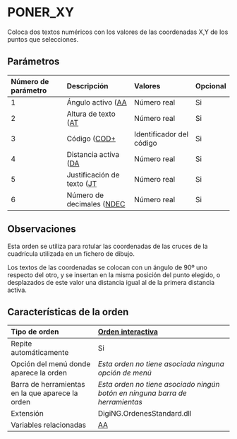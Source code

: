 # PONER\_XY

Coloca dos textos numéricos con los valores de las coordenadas X,Y de los puntos que selecciones.

## Parámetros

| Número de parámetro | Descripción | Valores | Opcional |
| :--- | :--- | :--- | :--- |
| 1 | Ángulo activo \([AA](/digi3d-net/referencia/ventana-de-dibujo/variables/a/aa.md) | Número real | Si |
| 2 | Altura de texto \([AT](/digi3d-net/referencia/ventana-de-dibujo/variables/a/at.md) | Número real | Si |
| 3 | Código \([COD+](/digi3d-net/referencia/ventana-de-dibujo/ordenes/c/cod-mas.md) | Identificador del código | Si |
| 4 | Distancia activa \([DA](/digi3d-net/referencia/ventana-de-dibujo/variables/d/da.md) | Número real | Si |
| 5 | Justificación de texto \([JT](/digi3d-net/referencia/ventana-de-dibujo/variables/j/jt.md) | Número real | Si |
| 6 | Número de decimales \([NDEC](/digi3d-net/referencia/ventana-de-dibujo/variables/n/ndec.md) | Número real | Si |

## Observaciones

Esta orden se utiliza para rotular las coordenadas de las cruces de la cuadrícula utilizada en un fichero de dibujo.

Los textos de las coordenadas se colocan con un ángulo de 90º uno respecto del otro, y se insertan en la misma posición del punto elegido, o desplazados de este valor una distancia igual al de la primera distancia activa.

## Características de la orden

| Tipo de orden | [Orden interactiva](poner-xy.md) |
| :--- | :--- |
| Repite automáticamente | Si |
| Opción del menú donde aparece la orden | _Esta orden no tiene asociada ninguna opción de menú_ |
| Barra de herramientas en la que aparece la orden | _Esta orden no tiene asociado ningún botón en ninguna barra de herramientas_ |
| Extensión | DigiNG.OrdenesStandard.dll |
| Variables relacionadas | [AA](/digi3d-net/referencia/ventana-de-dibujo/variables/a/aa.md) |

